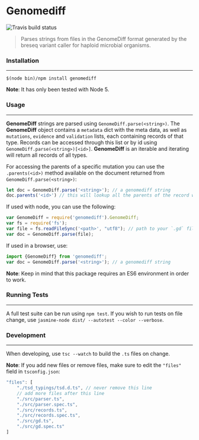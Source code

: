 # Genomediff

![Travis build status](https://travis-ci.org/biosustain/genomediff-node.svg)

> Parses strings from files in the GenomeDiff format generated by the breseq variant caller for haploid microbial organisms.

### Installation
----------------
```shell
$(node bin)/npm install genomediff
```
**Note**: It has only been tested with Node 5.


### Usage
---------

**GenomeDiff** strings are parsed using `GenomeDiff.parse(<string>)`. The **GenomeDiff** object contains a `metadata` dict with the meta data, as well as `mutations`, `evidence` and `validation` lists, each containing records of that type. Records can be accessed through this list or by id using `GenomeDiff.parse(<string>)[<id>]`. **GenomeDiff** is an iterable and iterating will return all records of all types.

For accessing the parents of a specific mutation you can use the `.parents(<id>)` method available on the document returned from `GenomeDiff.parse(<string>)`:
```js
let doc = GenomeDiff.parse('<string>'); // a genomediff string
doc.parents('<id>') // this will lookup all the parents of the record with `<id>`
```

If used with node, you can use the following:
```js
var GenomeDiff = require('genomediff').GenomeDiff;
var fs = require('fs');
var file = fs.readFileSync('<path>', "utf8"); // path to your `.gd` file
var doc = GenomeDiff.parse(file);
```

If used in a browser, use:
```js
import {GenomeDiff} from 'genomediff';
var doc = GenomeDiff.parse('<string>'); // a genomediff string
```
**Note**: Keep in mind that this package requires an ES6 environment in order to work.


### Running Tests
-----------------
A full test suite can be run using `npm test`. If you wish to run tests on file change, use `jasmine-node dist/ --autotest --color --verbose`.

### Development
---------------
When developing, use `tsc --watch` to build the `.ts` files on change.

**Note**: If you add new files or remove files, make sure to edit the `"files"` field in `tsconfig.json`:
```js
"files": [
	"./tsd_typings/tsd.d.ts", // never remove this line
	// add more files after this line
	"./src/parser.ts",
	"./src/parser.spec.ts",
	"./src/records.ts",
	"./src/records.spec.ts",
	"./src/gd.ts",
	"./src/gd.spec.ts"
]
```
